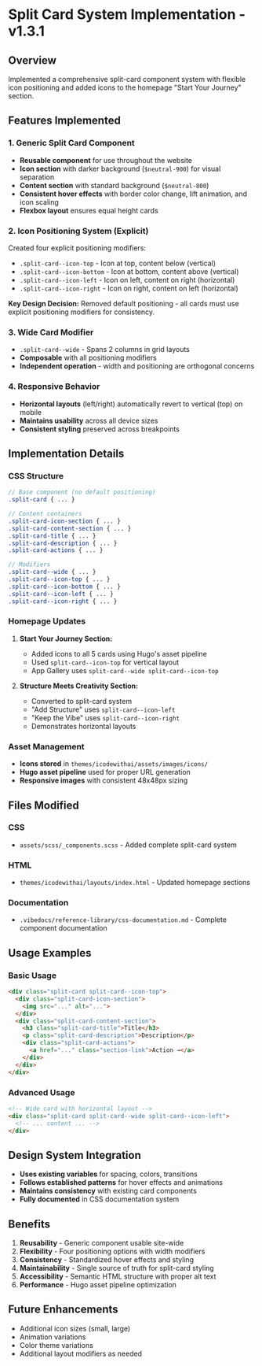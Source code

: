 # Split Card System Implementation - v1.3.1

## Overview
Implemented a comprehensive split-card component system with flexible icon positioning and added icons to the homepage "Start Your Journey" section.

## Features Implemented

### 1. Generic Split Card Component
- **Reusable component** for use throughout the website
- **Icon section** with darker background (`$neutral-900`) for visual separation
- **Content section** with standard background (`$neutral-800`)
- **Consistent hover effects** with border color change, lift animation, and icon scaling
- **Flexbox layout** ensures equal height cards

### 2. Icon Positioning System (Explicit)
Created four explicit positioning modifiers:
- `.split-card--icon-top` - Icon at top, content below (vertical)
- `.split-card--icon-bottom` - Icon at bottom, content above (vertical)
- `.split-card--icon-left` - Icon on left, content on right (horizontal)
- `.split-card--icon-right` - Icon on right, content on left (horizontal)

**Key Design Decision:** Removed default positioning - all cards must use explicit positioning modifiers for consistency.

### 3. Wide Card Modifier
- `.split-card--wide` - Spans 2 columns in grid layouts
- **Composable** with all positioning modifiers
- **Independent operation** - width and positioning are orthogonal concerns

### 4. Responsive Behavior
- **Horizontal layouts** (left/right) automatically revert to vertical (top) on mobile
- **Maintains usability** across all device sizes
- **Consistent styling** preserved across breakpoints

## Implementation Details

### CSS Structure
```scss
// Base component (no default positioning)
.split-card { ... }

// Content containers
.split-card-icon-section { ... }
.split-card-content-section { ... }
.split-card-title { ... }
.split-card-description { ... }
.split-card-actions { ... }

// Modifiers
.split-card--wide { ... }
.split-card--icon-top { ... }
.split-card--icon-bottom { ... }
.split-card--icon-left { ... }
.split-card--icon-right { ... }
```

### Homepage Updates
1. **Start Your Journey Section:**
   - Added icons to all 5 cards using Hugo's asset pipeline
   - Used `split-card--icon-top` for vertical layout
   - App Gallery uses `split-card--wide split-card--icon-top`

2. **Structure Meets Creativity Section:**
   - Converted to split-card system
   - "Add Structure" uses `split-card--icon-left`
   - "Keep the Vibe" uses `split-card--icon-right`
   - Demonstrates horizontal layouts

### Asset Management
- **Icons stored** in `themes/icodewithai/assets/images/icons/`
- **Hugo asset pipeline** used for proper URL generation
- **Responsive images** with consistent 48x48px sizing

## Files Modified

### CSS
- `assets/scss/_components.scss` - Added complete split-card system

### HTML
- `themes/icodewithai/layouts/index.html` - Updated homepage sections

### Documentation
- `.vibedocs/reference-library/css-documentation.md` - Complete component documentation

## Usage Examples

### Basic Usage
```html
<div class="split-card split-card--icon-top">
  <div class="split-card-icon-section">
    <img src="..." alt="...">
  </div>
  <div class="split-card-content-section">
    <h3 class="split-card-title">Title</h3>
    <p class="split-card-description">Description</p>
    <div class="split-card-actions">
      <a href="..." class="section-link">Action →</a>
    </div>
  </div>
</div>
```

### Advanced Usage
```html
<!-- Wide card with horizontal layout -->
<div class="split-card split-card--wide split-card--icon-left">
  <!-- ... content ... -->
</div>
```

## Design System Integration
- **Uses existing variables** for spacing, colors, transitions
- **Follows established patterns** for hover effects and animations
- **Maintains consistency** with existing card components
- **Fully documented** in CSS documentation system

## Benefits
1. **Reusability** - Generic component usable site-wide
2. **Flexibility** - Four positioning options with width modifiers
3. **Consistency** - Standardized hover effects and styling
4. **Maintainability** - Single source of truth for split-card styling
5. **Accessibility** - Semantic HTML structure with proper alt text
6. **Performance** - Hugo asset pipeline optimization

## Future Enhancements
- Additional icon sizes (small, large)
- Animation variations
- Color theme variations
- Additional layout modifiers as needed